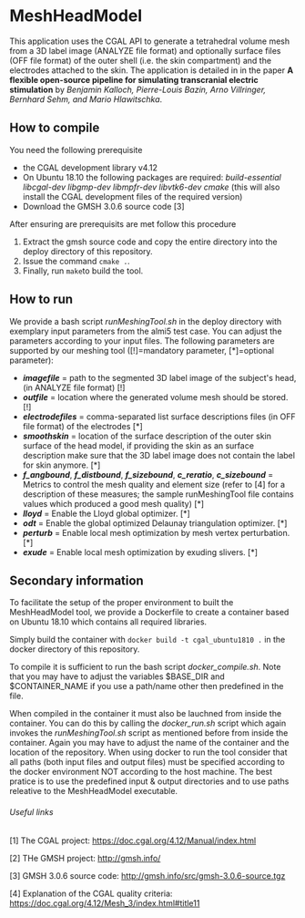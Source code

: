 # MeshHeadModel

This application uses the CGAL API to generate a tetrahedral volume mesh from a 3D label image (ANALYZE file format) and optionally surface files (OFF file format) of the outer shell (i.e. the skin compartment) and the electrodes attached to the skin. The application is detailed in in the paper **A flexible open-source pipeline for simulating transcranial electric stimulation** by *Benjamin Kalloch, Pierre-Louis Bazin, Arno Villringer, Bernhard Sehm, and Mario Hlawitschka*.

## How to compile
You need the following prerequisite
- the CGAL development library v4.12
- On Ubuntu 18.10 the following packages are required: *build-essential libcgal-dev libgmp-dev libmpfr-dev libvtk6-dev cmake* (this will also install the CGAL development files of the required version)
- Download the GMSH 3.0.6 source code [3]

After ensuring are prerequisits are met follow this procedure
1) Extract the gmsh source code and copy the entire directory into the deploy directory of this repository.
2) Issue the command `cmake .`.
3) Finally, run `make`to build the tool.

## How to run
We provide a bash script *runMeshingTool.sh* in the deploy directory with exemplary input parameters from the almi5 test case. You can adjust the parameters according to your input files.
The following parameters are supported by our meshing tool ([!]=mandatory parameter, [*]=optional parameter):
- **_imagefile_** = path to the segmented 3D label image of the subject's head, (in ANALYZE file format) [!]
- **_outfile_** = location where the generated volume mesh should be stored. [!]
- **_electrodefiles_** = comma-separated list surface descriptions files (in OFF file format) of the electrodes [*]
- **_smoothskin_** = location of the surface description of the outer skin surface of the head model, if providing the skin as an surface description make sure that the 3D label image does not contain the label for skin anymore. [*]
- **_f_angbound_**, **_f_distbound_**, **_f_sizebound_**, **_c_reratio_**, **_c_sizebound_** = Metrics to control the mesh quality and element size  (refer to [4] for a description of these measures; the sample runMeshingTool file contains values which produced a good mesh quality) [*]
- **_lloyd_** = Enable the Lloyd global optimizer. [*]
- **_odt_** = Enable the global optimized Delaunay triangulation optimizer. [*]
- **_perturb_** = Enable local mesh optimization by mesh vertex perturbation. [*]
- **_exude_** = Enable local mesh optimization by exuding slivers. [*]

## Secondary information
To facilitate the setup of the proper environment to built the MeshHeadModel tool, we provide a Dockerfile to create a container based on Ubuntu 18.10 which contains all required libraries. 

Simply build the container with `docker build -t cgal_ubuntu1810 .` in the docker directory of this repository.

To compile it is sufficient to run the bash script *docker_compile.sh*. Note that you may have to adjust the variables $BASE_DIR and $CONTAINER_NAME if you use a path/name other then predefined in the file.

When compiled in the container it must also be lauchned from inside the container. You can do this by calling the *docker_run.sh* script which again invokes the *runMeshingTool.sh* script as mentioned before from inside the container. Again you may have to adjust the name of the container and the location of the repository. When using docker to run the tool consider that all paths (both input files and output files) must be specified according to the docker environment NOT according to the host machine. The best pratice is to use the predefined input & output directories and to use paths releative to the MeshHeadModel executable. 

###### Useful links
[1] The CGAL project: https://doc.cgal.org/4.12/Manual/index.html

[2] THe GMSH project: http://gmsh.info/

[3] GMSH 3.0.6 source code: http://gmsh.info/src/gmsh-3.0.6-source.tgz

[4] Explanation of the CGAL quality criteria: https://doc.cgal.org/4.12/Mesh_3/index.html#title11
